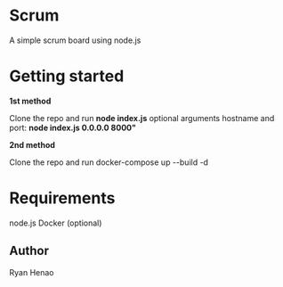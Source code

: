 # Scrum
A simple scrum board using node.js

# Getting started

**1st method**

Clone the repo and run **node index.js** 
optional arguments hostname and port: **node index.js 0.0.0.0 8000"**

**2nd method**

Clone the repo and run docker-compose up --build -d

# Requirements
node.js
Docker (optional)

## Author
Ryan Henao
